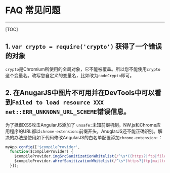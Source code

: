 # FAQ 常见问题
---

[TOC]

## 1. `var crypto = require('crypto')` 获得了一个错误的对象
`crypto`是Chromium所使用的全局对象，它不能被覆盖。所以您不能使用`crypto`这个变量名。改写您自定义的变量名，比如改为`nodeCrypto`即可。

## 2. 在AnugarJS中图片不可用并在DevTools中可以看到`Failed to load resource XXX net::ERR_UNKNOWN_URL_SCHEME`错误信息。
为了抵御XSS攻击AngularJS添加了 `unsafe:`未知前缀机制。NW.js和Chrome应用程序的URL都以`chrome-extension:`前缀开头，AnuglarJS还不能正确识别。解决的办法是使用如下代码修改AngularJS的白名单配置添加`chrome-extension:`：

```javascript
myApp.config(['$compileProvider',
  function($compileProvider) {
    $compileProvider.imgSrcSanitizationWhitelist(/^\s*((https?|ftp|file|blob|chrome-extension):|data:image\/)/);
    $compileProvider.aHrefSanitizationWhitelist(/^\s*(https?|ftp|mailto|tel|file:chrome-extension):/);
  }]);
```


